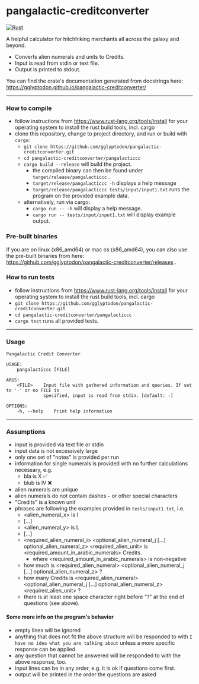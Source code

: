 # pangalactic-creditconverter

[![Rust](https://github.com/gglyptodon/pangalactic-creditconverter/actions/workflows/rust.yml/badge.svg)](https://github.com/gglyptodon/pangalactic-creditconverter/actions/workflows/rust.yml)

A helpful calculator for hitchhiking merchants all across the galaxy and beyond.

- Converts alien numerals and units to Credits.
- Input is read from stdin or text file.
- Output is printed to stdout.

You can find the crate's documentation generated from docstrings here:
https://gglyptodon.github.io/pangalactic-creditconverter/

----

### How to compile ###
- follow instructions from https://www.rust-lang.org/tools/install for your operating system to install the rust build tools, incl. cargo
- clone this repository, change to project directory, and run or build with ``cargo``: 
  - ``git clone https://github.com/gglyptodon/pangalactic-creditconverter.git``
  - ``cd pangalactic-creditconverter/pangalacticcc``
  - ``cargo build --release`` will build the project.
    - the compiled binary can then be found under ``target/release/pangalacticcc`` .
    - ``target/release/pangalacticcc -h`` displays a help message
    - ``target/release/pangalacticcc tests/input/input1.txt`` runs the program on the provided example data.
  - alternatively, run via cargo:  
    - ``cargo run -- -h`` will display a help message.
    - ``cargo run -- tests/input/input1.txt`` will display example output.

### Pre-built binaries ###
If you are on linux (x86_amd64) or mac os (x86_amd64), you can also use the pre-built binaries from here:
https://github.com/gglyptodon/pangalactic-creditconverter/releases . 

### How to run tests ###
- follow instructions from https://www.rust-lang.org/tools/install for your operating system to install the rust build tools, incl. cargo
- ``git clone https://github.com/gglyptodon/pangalactic-creditconverter.git``
- ``cd pangalactic-creditconverter/pangalacticcc``
- ``cargo test`` runs all provided tests.


----

### Usage ###

```
Pangalactic Credit Converter

USAGE:
    pangalacticcc [FILE]

ARGS:
    <FILE>    Input file with gathered information and queries. If set to '-' or no FILE is
              specified, input is read from stdin. [default: -]

OPTIONS:
    -h, --help    Print help information

```

---
### Assumptions ###
- input is provided via text file or stdin
- input data is not excessively large
- only one set of "notes" is provided per run
- information for single numerals is provided with no further calculations necessary, e.g.
  - bla is X ✅
  - blub is IV ❌
- alien numerals are unique
- alien numerals do not contain dashes `-` or other special characters
- "Credits" is a known unit
- phrases are following the examples provided in ``tests/input1.txt``, i.e.
  - <alien_numeral_x> is I
  - [...]
  - <alien_numeral_y> is L 
  - [...]
  - <required_alien_numeral_i>  <optional_alien_numeral_j [...] optional_alien_numeral_z> <required_alien_unit> is <required_amount_in_arabic_numerals> Credits.
    - where <required_amount_in_arabic_numerals> is non-negative
  - how much is <required_alien_numeral> <optional_alien_numeral_j [...] optional_alien_numeral_z> ?
  - how many Credits is <required_alien_numeral> <optional_alien_numeral_j [...] optional_alien_numeral_z> <required_alien_unit> ?
  - there is at least one space character right before "?" at the end of questions (see above).

#### Some more info on the program's behavior ###
- empty lines will be ignored    
- anything that does not fit the above structure will be responded to with ``I have no idea what you are talking about`` unless a more specific response can be applied.
- any question that cannot be answered will be responded to with the above response, too.
- input lines can be in any order, e.g. it is ok if questions come first.
- output will be printed in the order the questions are asked
 
